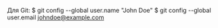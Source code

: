 Для Git:
$ git config --global user.name "John Doe"
$ git config --global user.email johndoe@example.com